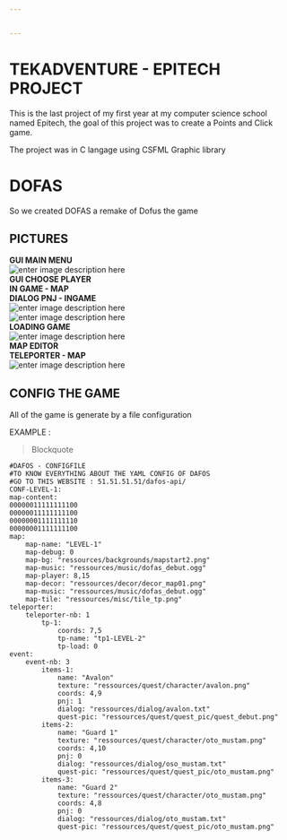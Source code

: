 ```yaml
---


---
```


<h1 id="tekadventure---epitech-project">TEKADVENTURE - EPITECH PROJECT</h1>
<p>This is the last project of my first year at my computer science school named Epitech, the goal of this project was to create a Points and Click game.</p>
<p>The project was in C langage using CSFML Graphic library</p>
<h1 id="dofas">DOFAS</h1>
<p>So we created DOFAS a remake of Dofus the game</p>
<h2 id="pictures">PICTURES</h2>
<p><strong>GUI MAIN MENU</strong><br>
<img src="https://lh3.googleusercontent.com/_dd4le1UskMjPCYTcRpEJDA8PGT3lRzfgp6wKAQzRGazmKdLwBJaX9NRObc-4GYnBugmoMNB2tOb" alt="enter image description here" title="Gui Main Menu"><br>
<strong>GUI CHOOSE PLAYER</strong><br>
<img src="https://lh3.googleusercontent.com/N_TNQOVqkv7fQjKuJx33s0n2vLNT96gf2TxgRl0E-lEcaZQ5g7xrU95HGJCKjMQIE4zgGWLLlOSZ" alt="" title="Option Playe"><br>
<strong>IN GAME - MAP</strong><br>
<img src="https://lh3.googleusercontent.com/NyCY-RRffXaCcu30SE6fHtNx0zDsc7W5laWC8npl8VaZC9xOavV3sdE2S1hTKkrFabvfAODxo8XU" alt="" title="Map in game"><br>
<strong>DIALOG  PNJ - INGAME</strong><br>
<img src="https://lh3.googleusercontent.com/ZL4bHgANFFZG-vtLi5E7uxoh2UDLhGnZo-LmVvx8M592sW4SF-qOzoix5VTs6iYJ6Q4XS09Dkorf" alt="enter image description here"><br>
<img src="https://lh3.googleusercontent.com/Km_QQgcUxkUxvj1MlSwxnDFdex29E1dY1Iw4OkDDUfZFEFuI6HUyy7dj3GCHSmM_hnQ8OX-np_0B" alt="enter image description here"><br>
<strong>LOADING GAME</strong><br>
<img src="https://lh3.googleusercontent.com/hwoxYunwoGX6BCAT9m3vcs2p8tX2fBQ0PNfl9L26q6OY6y9ALxtdDMBdG0uHFmM2_ivQ22zo3O_D" alt="enter image description here"><br>
<strong>MAP EDITOR</strong><br>
<img src="https://lh3.googleusercontent.com/gd3IZGRXBZOIvBJF1wbTDhcZBb5i1hMAc_ru6K33GTdmyCAUt_-wEdmxYBjvAYXX5AowHsW44ecL" alt="" title="MAP EDITOR"><br>
<strong>TELEPORTER - MAP</strong><br>
<img src="https://lh3.googleusercontent.com/8zM3wNvXnkr5M-D18QnL2w6O_C1Lk2B-Um5wzyEAwhXJDU3lWZ3zHlZioFtmqjG-gPJCxVg85auf" alt="enter image description here"></p>
<h2 id="config-the-game">CONFIG THE GAME</h2>
<p>All of the game is generate by a file configuration</p>
<p>EXAMPLE :</p>
<blockquote>
<p>Blockquote</p>
</blockquote>
<pre><code>#DAFOS - CONFIGFILE
#TO KNOW EVERYTHING ABOUT THE YAML CONFIG OF DAFOS
#GO TO THIS WEBSITE : 51.51.51.51/dafos-api/
CONF-LEVEL-1:
map-content:
00000011111111100
00000011111111100
00000001111111110
00000001111111100
map:
	map-name: "LEVEL-1"
	map-debug: 0
	map-bg: "ressources/backgrounds/mapstart2.png"
	map-music: "ressources/music/dofas_debut.ogg"
	map-player: 8,15
	map-decor: "ressources/decor/decor_map01.png"
	map-music: "ressources/music/dofas_debut.ogg"
	map-tile: "ressources/misc/tile_tp.png"
teleporter:
	teleporter-nb: 1
		tp-1:
			coords: 7,5
			tp-name: "tp1-LEVEL-2"
			tp-load: 0
event:
	event-nb: 3
		items-1:
			name: "Avalon"
			texture: "ressources/quest/character/avalon.png"
			coords: 4,9
			pnj: 1
			dialog: "ressources/dialog/avalon.txt"
			quest-pic: "ressources/quest/quest_pic/quest_debut.png"
		items-2:
			name: "Guard 1"
			texture: "ressources/quest/character/oto_mustam.png"
			coords: 4,10
			pnj: 0
			dialog: "ressources/dialog/oso_mustam.txt"
			quest-pic: "ressources/quest/quest_pic/oto_mustam.png"
		items-3:
			name: "Guard 2"
			texture: "ressources/quest/character/oto_mustam.png"
			coords: 4,8
			pnj: 0
			dialog: "ressources/dialog/oto_mustam.txt"
			quest-pic: "ressources/quest/quest_pic/oto_mustam.png"
</code></pre>

